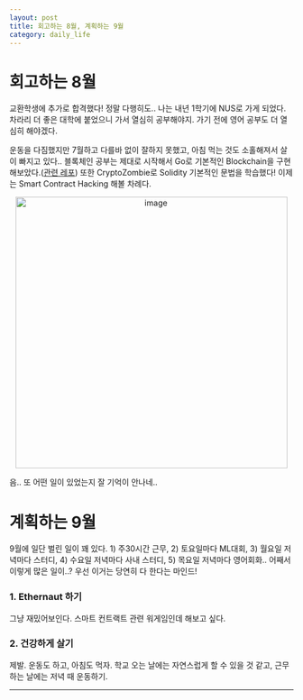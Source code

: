 ```yaml
---
layout: post
title: 회고하는 8월, 계획하는 9월
category: daily_life
---
```


# 회고하는 8월

교환학생에 추가로 합격했다! 정말 다행히도.. 나는 내년 1학기에 NUS로 가게 되었다. 차라리 더 좋은 대학에 붙었으니 가서 열심히 공부해야지. 가기 전에 영어 공부도 더 열심히 해야겠다.

운동을 다짐했지만 7월하고 다를바 없이 잘하지 못했고, 아침 먹는 것도 소홀해져서 살이 빠지고 있다.. 블록체인 공부는 제대로 시작해서 Go로 기본적인 Blockchain을 구현해보았다.([관련 레포](https://github.com/L0Z1K/blockchain_go)) 또한 CryptoZombie로 Solidity 기본적인 문법을 학습했다! 이제는 Smart Contract Hacking 해볼 차례다.

<p align="center"><img width="482" alt="image" src="https://user-images.githubusercontent.com/64528476/188026528-8a0fc481-8f2b-4da5-a077-b0ac22c40c2a.png"></p>

음.. 또 어떤 일이 있었는지 잘 기억이 안나네..

# 계획하는 9월

9월에 일단 벌린 일이 꽤 있다. 1) 주30시간 근무, 2) 토요일마다 ML대회, 3) 월요일 저녁마다 스터디, 4) 수요일 저녁마다 사내 스터디, 5) 목요일 저녁마다 영어회화.. 어째서 이렇게 많은 일이..? 우선 이거는 당연히 다 한다는 마인드!

### 1. Ethernaut 하기

그냥 재밌어보인다. 스마트 컨트랙트 관련 워게임인데 해보고 싶다. 

### 2. 건강하게 살기

제발. 운동도 하고, 아침도 먹자. 학교 오는 날에는 자연스럽게 할 수 있을 것 같고, 근무하는 날에는 저녁 때 운동하기.

- - -
